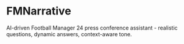 # FMNarrative
AI-driven Football Manager 24 press conference assistant - realistic questions, dynamic answers, context-aware tone.
